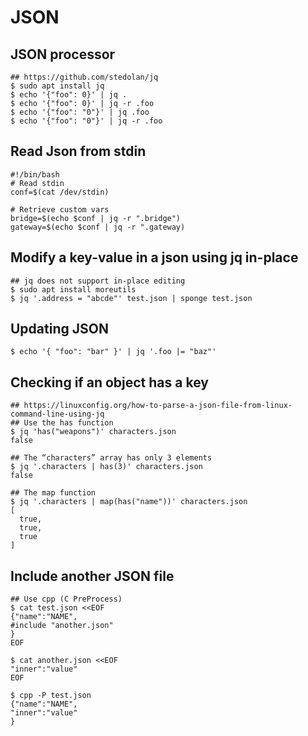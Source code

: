 JSON
=====

## JSON processor

    ## https://github.com/stedolan/jq
    $ sudo apt install jq
    $ echo '{"foo": 0}' | jq .
    $ echo '{"foo": 0}' | jq -r .foo
    $ echo '{"foo": "0"}' | jq .foo
    $ echo '{"foo": "0"}' | jq -r .foo

## Read Json from stdin

    #!/bin/bash
    # Read stdin
    conf=$(cat /dev/stdin)

    # Retrieve custom vars
    bridge=$(echo $conf | jq -r ".bridge")
    gateway=$(echo $conf | jq -r ".gateway)

## Modify a key-value in a json using jq in-place

    ## jq does not support in-place editing
    $ sudo apt install moreutils
    $ jq '.address = "abcde"' test.json | sponge test.json

## Updating JSON

    $ echo '{ "foo": "bar" }' | jq '.foo |= "baz"'

## Checking if an object has a key

    ## https://linuxconfig.org/how-to-parse-a-json-file-from-linux-command-line-using-jq
    ## Use the has function
    $ jq 'has("weapons")' characters.json
    false

    ## The “characters” array has only 3 elements
    $ jq '.characters | has(3)' characters.json
    false

    ## The map function
    $ jq '.characters | map(has("name"))' characters.json
    [
      true,
      true,
      true
    ]

## Include another JSON file

    ## Use cpp (C PreProcess)
    $ cat test.json <<EOF
    {"name":"NAME",
    #include "another.json"
    }
    EOF

    $ cat another.json <<EOF
    "inner":"value"
    EOF

    $ cpp -P test.json
    {"name":"NAME",
    "inner":"value"
    }
